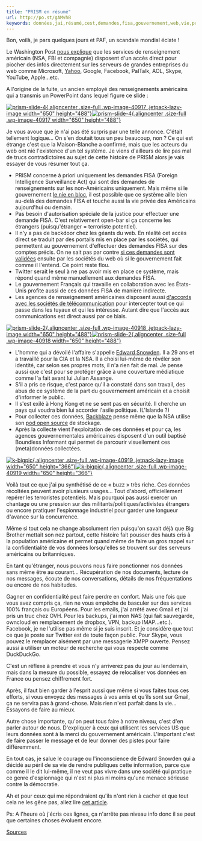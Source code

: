```yaml
---
title: "PRISM en résumé"
url: http://po.st/gAMvhB
keywords: données,jai,résumé,cest,demandes,fisa,gouvernement,web,vie,prism,système,faire
---
```

Bon, voilà, je pars quelques jours et PAF, un scandale mondial éclate !

Le Washington Post [nous explique](http://www.washingtonpost.com/investigations/us-intelligence-mining-data-from-nine-us-internet-companies-in-broad-secret-program/2013/06/06/3a0c0da8-cebf-11e2-8845-d970ccb04497_story.html?hpid=z1) que les services de renseignement américain (NSA, FBI et compagnie) disposent d'un accès direct pour piocher des infos directement sur les serveurs de grandes entreprises du web comme Microsoft, [Yahoo](http://venturebeat.com/2013/06/08/yahoo-prism-response/), Google, Facebook, PalTalk, AOL, Skype, YouTube, Apple...etc.

A l'origine de la fuite, un ancien employé des renseignements américains qui a transmis un PowerPoint dans lequel figure ce slide :

[![prism-slide-4](https://i0.wp.com/korben.info/app/uploads/2013/06/prism-slide-4.jpg?resize=650%2C488&ssl=1){.aligncenter .size-full .wp-image-40917 .jetpack-lazy-image width="650" height="488"}![prism-slide-4](https://i0.wp.com/korben.info/app/uploads/2013/06/prism-slide-4.jpg?resize=650%2C488&ssl=1){.aligncenter .size-full .wp-image-40917 width="650" height="488"}](https://korben.info/app/uploads/2013/06/prism-slide-4.jpg)

Je vous avoue que je n'ai pas été surpris par une telle annonce. C'était tellement logique... On s'en doutait tous un peu beaucoup, non ? Ce qui est étrange c'est que la Maison-Blanche a confirmé, mais que les acteurs du web ont nié l'existence d'un tel système. Je viens d'ailleurs de lire pas mal de trucs contradictoires au sujet de cette histoire de PRISM alors je vais essayer de vous résumer tout ça.

-   PRISM concerne à priori uniquement les demandes FISA (Foreign Intelligence Surveillance Act) qui sont des demandes de renseignements sur les non-Américains uniquement. Mais même si le gouvernement [le nie en bloc](http://www.lemonde.fr/ameriques/article/2013/06/09/la-nsa-demande-d-enqueter-sur-l-origine-des-fuites-sur-prism_3426769_3222.html), il est possible que ce système aille bien au-delà des demandes FISA et touche aussi la vie privée des Américains aujourd'hui ou demain.
-   Pas besoin d'autorisation spéciale de la justice pour effectuer une demande FISA. C'est relativement open-bar si ça concerne les étrangers (puisqu'étranger = terroriste potentiel).
-   Il n'y a pas de backdoor chez les géants du web. En réalité cet accès direct se traduit par des portails mis en place par les sociétés, qui permettent au gouvernement d'effectuer des demandes FISA sur des comptes précis. On ne sait pas par contre [si ces demandes sont validées](http://www.theverge.com/2013/6/7/4408256/tech-companies-reportedly-built-secure-portals-for-government-surveillance/in/4167369) ensuite par les sociétés du web où si le gouvernement fait comme il l'entend. Ce point reste flou.
-   Twitter serait le seul à ne pas avoir mis en place ce système, mais répond quand même manuellement aux demandes FISA.
-   Le gouvernement Français qui travaille en collaboration avec les États-Unis profite aussi de ces données FISA de manière indirecte.
-   Les agences de renseignement américaines disposent aussi [d'accords avec les sociétés de télécommunication](https://www.eff.org/nsa-spying) pour intercepter tout ce qui passe dans les tuyaux et qui les intéresse. Autant dire que l'accès aux communications est direct aussi par ce biais.

[![prism-slide-2](https://i0.wp.com/korben.info/app/uploads/2013/06/prism-slide-2.jpg?resize=650%2C488&ssl=1){.aligncenter .size-full .wp-image-40918 .jetpack-lazy-image width="650" height="488"}![prism-slide-2](https://i0.wp.com/korben.info/app/uploads/2013/06/prism-slide-2.jpg?resize=650%2C488&ssl=1){.aligncenter .size-full .wp-image-40918 width="650" height="488"}](https://korben.info/app/uploads/2013/06/prism-slide-2.jpg)

-   L'homme qui a dévoilé l'affaire s'appelle [Edward Snowden](http://www.guardian.co.uk/world/2013/jun/09/edward-snowden-nsa-whistleblower-surveillance). Il a 29 ans et a travaillé pour la CIA et la NSA. Il a choisi lui-même de révéler son identité, car selon ses propres mots, il n'a rien fait de mal. Je pense aussi que c'est pour se protéger grâce à une couverture médiatique comme l'a fait avant lui Julian Assange.
-   S'il a pris ce risque, c'est parce qu'il a constaté dans son travail, des abus de ce système de la part du gouvernement américain et a choisit d'informer le public.
-   Il s'est exilé à Hong Kong et ne se sent pas en sécurité. Il cherche un pays qui voudra bien lui accorder l'asile politique. (L'Islande ?)
-   Pour collecter ces données, [Backblaze](http://blog.backblaze.com/2013/06/09/is-the-nsa-using-backblaze-storage-pods-for-prism-surveillance-data-heres-what-we-know/) pense même que la NSA utilise son [pod open source](https://korben.info/pod-de-stockage-backblaze.html) de stockage.
-   Après la collecte vient l'exploitation de ces données et pour ça, les agences gouvernementales américaines disposent d'un outil baptisé Boundless Informant qui permet de parcourir visuellement ces (meta)données collectées.

[![k-bigpic](https://i2.wp.com/korben.info/app/uploads/2013/06/k-bigpic.jpg?resize=650%2C366&ssl=1){.aligncenter .size-full .wp-image-40919 .jetpack-lazy-image width="650" height="366"}![k-bigpic](https://i2.wp.com/korben.info/app/uploads/2013/06/k-bigpic.jpg?resize=650%2C366&ssl=1){.aligncenter .size-full .wp-image-40919 width="650" height="366"}](https://korben.info/app/uploads/2013/06/k-bigpic.jpg)

Voilà tout ce que j'ai pu synthétisé de ce « buzz » très riche. Ces données récoltées peuvent avoir plusieurs usages... Tout d'abord, officiellement repérer les terroristes potentiels. Mais pourquoi pas aussi exercer un chantage ou une pression sur des militants/politiques/activistes étrangers ou encore pratiquer l'espionnage industriel pour garder une longueur d'avance sur la concurrence.

Même si tout cela ne change absolument rien puisqu'on savait déjà que Big Brother mettait son nez partout, cette histoire fait pousser des hauts cris à la population américaine et permet quand même de faire un gros rappel sur la confidentialité de vos données lorsqu'elles se trouvent sur des serveurs américains ou britanniques.

En tant qu'étranger, nous pouvons nous faire ponctionner nos données sans même être au courant... Récupération de nos documents, lecture de nos messages, écoute de nos conversations, détails de nos fréquentations ou encore de nos habitudes.

Gagner en confidentialité peut faire perdre en confort. Mais une fois que vous avez compris ça, rien ne vous empêche de basculer sur des services 100% français ou Européens. Pour les emails, j'ai arrêté avec Gmail et j'ai pris un truc chez OVH. Pour les backups, j'ai mon NAS (qui fait sauvegarde, owncloud en remplacement de dropbox, VPN, backup IMAP...etc.). Facebook, je ne l'utilise pas même si je suis inscrit. Et je considère que tout ce que je poste sur Twitter est de toute façon public. Pour Skype, vous pouvez le remplacer aisément par une messagerie XMPP ouverte. Pensez aussi à utiliser un moteur de recherche qui vous respecte comme DuckDuckGo.

C'est un réflexe à prendre et vous n'y arriverez pas du jour au lendemain, mais dans la mesure du possible, essayez de relocaliser vos données en France ou pensez chiffrement fort.

Après, il faut bien garder à l'esprit aussi que même si vous faites tous ces efforts, si vous envoyez des messages à vos amis et qu'ils sont sur Gmail, ça ne servira pas à grand-chose. Mais rien n'est parfait dans la vie... Essayons de faire au mieux.

Autre chose importante, qu'on peut tous faire à notre niveau, c'est d'en parler autour de nous. D'expliquer à ceux qui utilisent les services US que leurs données sont à la merci du gouvernement américain. L'important c'est de faire passer le message et de leur donner des pistes pour faire différemment.

En tout cas, je salue le courage ou l'inconscience de Edward Snowden qui a décidé au péril de sa vie de rendre publiques cette information, parce que comme il le dit lui-même, il ne veut pas vivre dans une société qui pratique ce genre d'espionnage qui n'est ni plus ni moins qu'une menace sérieuse contre la démocratie.

Ah et pour ceux qui me répondraient qu'ils n'ont rien à cacher et que tout cela ne les gêne pas, allez lire [cet article](http://www.internetactu.net/2010/05/21/lettre-ouverte-a-ceux-qui-nont-rien-a-cacher/).

Ps: A l'heure où j'écris ces lignes, ça n'arrête pas niveau info donc il se peut que certaines choses évoluent encore.

[S](http://www.numerama.com/magazine/26172-prism-les-francais-concernes-par-l-espionnage-des-geants-du-web.html)[o](http://www.nytimes.com/2013/06/08/technology/tech-companies-bristling-concede-to-government-surveillance-efforts.html?pagewanted=all&_r=1&)[u](http://www.guardian.co.uk/world/2013/jun/08/nsa-boundless-informant-global-datamining?CMP=twt_gu#)[r](http://www.techdirt.com/articles/20130608/09315223373/more-details-prism-revealed-twitter-deserves-kudos-refusing-to-give.shtml)[c](http://gizmodo.com/the-tech-companies-in-prism-arent-telling-the-complete-512052926)[e](http://www.theverge.com/2013/6/7/4408256/tech-companies-reportedly-built-secure-portals-for-government-surveillance)[s](http://www.forbes.com/sites/kashmirhill/2013/06/06/facebook-denies-giving-nsa-direct-access-to-its-servers/)
